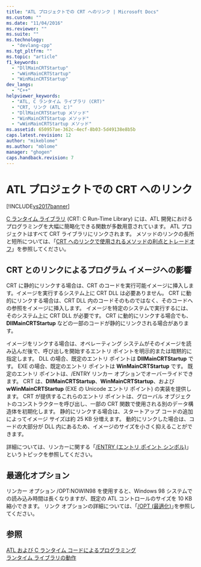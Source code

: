 ```yaml
---
title: "ATL プロジェクトでの CRT へのリンク | Microsoft Docs"
ms.custom: ""
ms.date: "11/04/2016"
ms.reviewer: ""
ms.suite: ""
ms.technology: 
  - "devlang-cpp"
ms.tgt_pltfrm: ""
ms.topic: "article"
f1_keywords: 
  - "DllMainCRTStartup"
  - "wWinMainCRTStartup"
  - "WinMainCRTStartup"
dev_langs: 
  - "C++"
helpviewer_keywords: 
  - "ATL, C ランタイム ライブラリ (CRT)"
  - "CRT, リンク (ATL と)"
  - "DllMainCRTStartup メソッド"
  - "WinMainCRTStartup メソッド"
  - "wWinMainCRTStartup メソッド"
ms.assetid: 650957ae-362c-4ecf-8b03-5d49138e8b5b
caps.latest.revision: 12
author: "mikeblome"
ms.author: "mblome"
manager: "ghogen"
caps.handback.revision: 7
---
```

# ATL プロジェクトでの CRT へのリンク
[!INCLUDE[vs2017banner](../assembler/inline/includes/vs2017banner.md)]

[C ランタイム ライブラリ](../c-runtime-library/crt-library-features.md) \(CRT: C Run\-Time Library\) には、ATL 開発におけるプログラミングを大幅に簡略化できる関数が多数用意されています。  ATL プロジェクトはすべて CRT ライブラリにリンクされます。  メソッドのリンクの長所と短所については、「[CRT へのリンクで使用されるメソッドの利点とトレードオフ](../atl/benefits-and-tradeoffs-of-the-method-used-to-link-to-the-crt.md)」を参照してください。  
  
## CRT とのリンクによるプログラム イメージへの影響  
 CRT に静的にリンクする場合は、CRT のコードを実行可能イメージに挿入します。イメージを実行するシステム上に CRT DLL は必要ありません。  CRT に動的にリンクする場合は、CRT DLL 内のコードそのものではなく、そのコードへの参照をイメージに挿入します。  イメージを特定のシステムで実行するには、そのシステム上に CRT DLL が必要です。  CRT に動的にリンクする場合でも、**DllMainCRTStartup** などの一部のコードが静的にリンクされる場合があります。  
  
 イメージをリンクする場合は、オペレーティング システムがそのイメージを読み込んだ後で、呼び出しを開始するエントリ ポイントを明示的または暗黙的に指定します。  DLL の場合、既定のエントリ ポイントは **DllMainCRTStartup** です。  EXE の場合、既定のエントリ ポイントは **WinMainCRTStartup** です。  既定のエントリ ポイントは、\/ENTRY リンカー オプションでオーバーライドできます。  CRT は、**DllMainCRTStartup**、**WinMainCRTStartup**、および **wWinMainCRTStartup** \(EXE の Unicode エントリ ポイント\) の実装を提供します。  CRT が提供するこれらのエントリ ポイントは、グローバル オブジェクトのコンストラクターを呼び出し、一部の CRT 関数で使用される別のデータ構造体を初期化します。  静的にリンクする場合は、スタートアップ コードの追加によってイメージ サイズは約 25 KB 分増えます。  動的にリンクした場合は、コードの大部分が DLL 内にあるため、イメージのサイズを小さく抑えることができます。  
  
 詳細については、リンカーに関する「[\/ENTRY \(エントリ ポイント シンボル\)](../build/reference/entry-entry-point-symbol.md)」というトピックを参照してください。  
  
## 最適化オプション  
 リンカー オプション \/OPT:NOWIN98 を使用すると、Windows 98 システムでの読み込み時間は長くなりますが、既定の ATL コントロールのサイズを 10 KB 縮小できます。  リンク オプションの詳細については、｢[\/OPT \(最適化\)](../build/reference/opt-optimizations.md)｣を参照してください。  
  
## 参照  
 [ATL および C ランタイム コードによるプログラミング](../atl/programming-with-atl-and-c-run-time-code.md)   
 [ランタイム ライブラリの動作](../build/run-time-library-behavior.md)